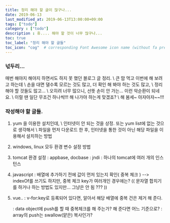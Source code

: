 ```yaml
---
title: 정리 해야 할 글이 많구나...
date: 2019-06-13
last_modified_at: 2019-06-13T13:00:00+09:00
tags: ["todo"]
category : ["todo"]
description : 휴.... 해야 할 것이 너무 많구나... 
toc: true
toc_label: "정리 해야 할 글들"
toc_icon: "cog"  # corresponding Font Awesome icon name (without fa prefix)
---
```


### 넋두리...
매번 해야지 해야지 하면서도 하지 못 했던 블로그 글 정리. \\
큰 맘 먹고 이번에 해 보려고 하는데 \\
손을 대면 댈수록 모르는 것도 많고, 더 확인 해 봐야 하는 것도 많고, \\
정리해야 할 것들도 많고... \\
오히려 너무 많으니, 선뜻 손이 안 가는... 이런 악순환이 되네요. \\
이럴 땐 일단 무조건 하나씩!!! 해 나가야 하는게 맞겠죠? \\
해 봄세~ 아자아자~~!!! 

### 작성해야 할 글들.
1. yum 을 이용한 설치인데, \\
   인터넷이 안 되는 것을 상정. 또는 yum list에 없는 것으로 생각해서 \\
   파일을 먼저 다운로드 한 후, 인터넷을 통한 것이 아닌 해당 파일을 이용해서 설치하는 방법 

2. windows, linux 모두 환경 변수 설정 방법

3. tomcat 환경 설정
   : appbase, docbase 
   : jndi
   : 하나의 tomcat에 여러 개의 인스턴스


4. javascript
   : 배열에 추가하기 전에 값이 먼저 있는지 확인( 중복 체크 )
     --> indexOf를 쓰기도 하지만, 중복 체크 key가 여러개인 경우에는? (( 문자열 합치기를 하거나 하는 방법도 있지만... 그냥은 안 됨 ??? ))

5. vue..
   : v-for:key로 등록되어 있다면, 알아서 해당 배열에 중복 건은 제거 해 준다.

   : data object에 push를 할 때 중복체크를 해 주는가? 해 준다면 어느 기준으로? 
   : array의 push는 swallow(얕은) 복사인가? 